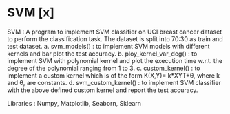 # SVM [x]



SVM :
       A program to implement SVM classifier on UCI breast cancer dataset to perform the classification task.  The dataset is split into 70:30 as train and test dataset. 
a. svm_models() : to implement SVM models with different kernels and bar plot the test accuracy.
b. ploy_kernel_var_deg() : to implement SVM with polynomial kernel and plot the execution time w.r.t. the degree of the polynomial ranging from 1 to 3.
c. custom_kernel() : to implement a custom kernel which is of the form K(X,Y)= k*XYT+θ, where k and θ, are constants.
d. svm_custom_kernel() : to implement SVM classifier with the above defined custom kernel and report the test accuracy.  

Libraries : Numpy, Matplotlib, Seaborn, Sklearn
